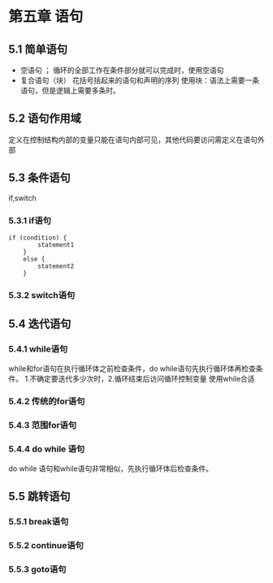 # 第五章 语句
## 5.1 简单语句
* 空语句 ； 循环的全部工作在条件部分就可以完成时，使用空语句
* 复合语句（块） 花括号括起来的语句和声明的序列 使用块：语法上需要一条语句，但是逻辑上需要多条时。
## 5.2 语句作用域
定义在控制结构内部的变量只能在语句内部可见，其他代码要访问需定义在语句外部
## 5.3 条件语句
if,switch
### 5.3.1 if语句
```
if (condition) {
		statement1
	}
	else {
		statement2
	}
  ```
### 5.3.2 switch语句
## 5.4 迭代语句
### 5.4.1 while语句
while和for语句在执行循环体之前检查条件，do while语句先执行循环体再检查条件。
1.不确定要迭代多少次时，2.循环结束后访问循环控制变量 使用while合适
### 5.4.2 传统的for语句
### 5.4.3 范围for语句
### 5.4.4 do while 语句
do while 语句和while语句非常相似，先执行循环体后检查条件。
## 5.5 跳转语句
### 5.5.1 break语句
### 5.5.2 continue语句
### 5.5.3 goto语句
